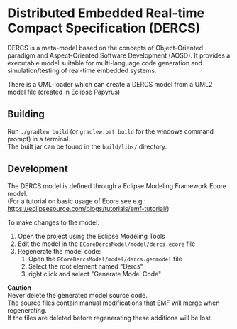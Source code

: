 # Distributed Embedded Real-time Compact Specification (DERCS)
DERCS is a meta-model based on the concepts of Object-Oriented paradigm 
and Aspect-Oriented Software Development (AOSD). 
It provides a executable model suitable for multi-language code generation 
and simulation/testing of real-time embedded systems.

There is a UML-loader which can create a DERCS model from a UML2 model file (created in Eclipse Papyrus)

## Building
Run `./gradlew build` (or `gradlew.bat build` for the windows command prompt) in a terminal.  
The built jar can be found in the `build/libs/` directory.

## Development
The DERCS model is defined through a Eclipse Modeling Framework Ecore model.  
(For a tutorial on basic usage of Ecore see e.g.: https://eclipsesource.com/blogs/tutorials/emf-tutorial/)  

To make changes to the model:
1. Open the project using the Eclipse Modeling Tools
2. Edit the model in the `ECoreDercsModel/model/dercs.ecore` file
3. Regenerate the model code:
    1. Open the `ECoreDercsModel/model/dercs.genmodel` file
    2. Select the root element named "Dercs"
    3. right click and select "Generate Model Code"

**Caution**  
Never delete the generated model source code.  
The source files contain manual modifications that EMF will merge when regenerating.  
If the files are deleted before regenerating these additions will be lost.
